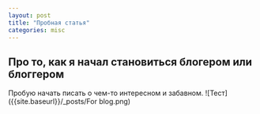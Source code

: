 ```yaml
---
layout: post
title: "Пробная статья"
categories: misc
---
```

## Про то, как я начал становиться блогером или блоггером
Пробую начать писать о чем-то интересном и забавном.
![Тест]({{site.baseurl}}/_posts/For blog.png)
